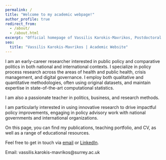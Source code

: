```yaml
---
permalink: /
title: "Welcome to my academic webpage!"
author_profile: true
redirect_from: 
  - /about/
  - /about.html
excerpt: "Official homepage of Vassilis Karokis-Mavrikos, Postdoctoral Fellow in EU Public Policy (REDEMOS). Researcher in health policy, digital governance, and crisis management."
seo:
  title: "Vassilis Karokis-Mavrikos | Academic Website"
---
```

  <p>
    I am an early-career researcher interested in public policy and comparative politics in both national and international contexts. 
    I specialize in policy process research across the areas of health and public health, crisis management, and digital governance. 
    I employ both qualitative and quantitative methodologies, often using original datasets, and maintain expertise in state-of-the-art computational statistics.
  </p>
  <p>
    I am also a passionate teacher in politics, business, and research methods.
  </p>
  <p>
    I am particularly interested in using innovative research to drive impactful policy improvements, engaging in policy advisory work 
    with national governments and international organizations.
  </p>
  <p>
    On this page, you can find my publications, teaching portfolio, and CV, as well as a range of educational resources.
  </p>
  <p>
    Feel free to get in touch via 
    <a href="mailto:vassilis.karokis-mavrikos@surrey.ac.uk">email</a> or 
    <a href="https://www.linkedin.com/in/vassilis-karokis-mavrikos-2baa80191" target="_blank">LinkedIn</a>.
  </p>
  <p>
    Email: vassilis.karokis-mavrikos@surrey.ac.uk
  </p>
